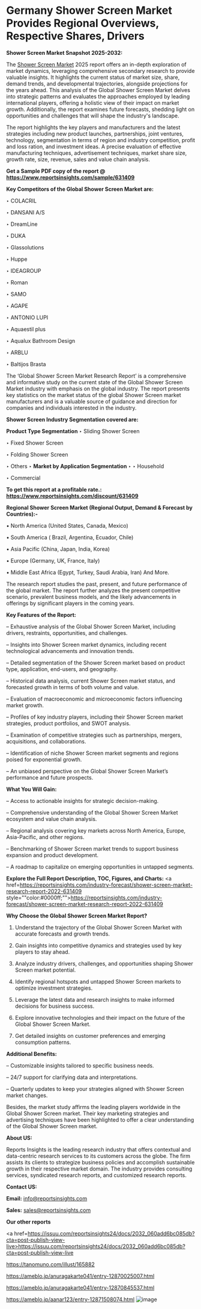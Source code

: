 # Germany Shower Screen Market Provides Regional Overviews, Respective Shares, Drivers

<strong>Shower Screen Market Snapshot 2025-2032:</strong>

The <a href=https://www.reportsinsights.com/sample/631409>Shower Screen Market</a> 2025 report offers an in-depth exploration of market dynamics, leveraging comprehensive secondary research to provide valuable insights. It highlights the current status of market size, share, demand trends, and developmental trajectories, alongside projections for the years ahead. This analysis of the Global Shower Screen Market delves into strategic patterns and evaluates the approaches employed by leading international players, offering a holistic view of their impact on market growth. Additionally, the report examines future forecasts, shedding light on opportunities and challenges that will shape the industry's landscape.

The report highlights the key players and manufacturers and the latest strategies including new product launches, partnerships, joint ventures, technology, segmentation in terms of region and industry competition, profit and loss ration, and investment ideas. A precise evaluation of effective manufacturing techniques, advertisement techniques, market share size, growth rate, size, revenue, sales and value chain analysis.

<strong>Get a Sample PDF copy of the report @ <a href=https://www.reportsinsights.com/sample/631409 style=color:#0000ff;>https://www.reportsinsights.com/sample/631409</a></strong>

<strong>Key Competitors of the Global Shower Screen Market are:</strong>

‣ COLACRIL

‣ DANSANI A/S

‣ DreamLine

‣ DUKA

‣ Glassolutions

‣ Huppe

‣ IDEAGROUP

‣ Roman

‣ SAMO

‣ AGAPE

‣ ANTONIO LUPI

‣ Aquaestil plus

‣ Aqualux Bathroom Design

‣ ARBLU

‣ Baltijos Brasta

The ‘Global Shower Screen Market Research Report’ is a comprehensive and informative study on the current state of the Global Shower Screen Market industry with emphasis on the global industry. The report presents key statistics on the market status of the global Shower Screen market manufacturers and is a valuable source of guidance and direction for companies and individuals interested in the industry.

<strong>Shower Screen Industry Segmentation covered are:</strong>

<strong>Product Type Segmentation</strong>
‣
Sliding Shower Screen

‣ Fixed Shower Screen

‣ Folding Shower Screen

‣ Others
‣ 
<strong>Market by Application Segmentation</strong>
‣
‣  Household

‣ Commercial

<strong>To get this report at a profitable rate.: <a href=https://www.reportsinsights.com/discount/631409 style=color:#0000ff;>https://www.reportsinsights.com/discount/631409</a></strong>

<strong>Regional Shower Screen Market (Regional Output, Demand &amp; Forecast by Countries):-</strong>

• North America (United States, Canada, Mexico)

• South America ( Brazil, Argentina, Ecuador, Chile)

• Asia Pacific (China, Japan, India, Korea)

• Europe (Germany, UK, France, Italy)

• Middle East Africa (Egypt, Turkey, Saudi Arabia, Iran) And More.

The research report studies the past, present, and future performance of the global market. The report further analyzes the present competitive scenario, prevalent business models, and the likely advancements in offerings by significant players in the coming years.

<strong>Key Features of the Report:</strong>

– Exhaustive analysis of the Global Shower Screen Market, including drivers, restraints, opportunities, and challenges.

– Insights into Shower Screen market dynamics, including recent technological advancements and innovation trends.

– Detailed segmentation of the Shower Screen market based on product type, application, end-users, and geography.

– Historical data analysis, current Shower Screen market status, and forecasted growth in terms of both volume and value.

– Evaluation of macroeconomic and microeconomic factors influencing market growth.

– Profiles of key industry players, including their Shower Screen market strategies, product portfolios, and SWOT analysis.

– Examination of competitive strategies such as partnerships, mergers, acquisitions, and collaborations.

– Identification of niche Shower Screen market segments and regions poised for exponential growth.

– An unbiased perspective on the Global Shower Screen Market’s performance and future prospects.

<strong>What You Will Gain:</strong>

– Access to actionable insights for strategic decision-making.

– Comprehensive understanding of the Global Shower Screen Market ecosystem and value chain analysis.

– Regional analysis covering key markets across North America, Europe, Asia-Pacific, and other regions.

– Benchmarking of Shower Screen market trends to support business expansion and product development.

– A roadmap to capitalize on emerging opportunities in untapped segments.

<strong>Explore the Full Report Description, TOC, Figures, and Charts:</strong>
<a href=https://reportsinsights.com/industry-forecast/shower-screen-market-research-report-2022-631409 style=""color:#0000ff;"">https://reportsinsights.com/industry-forecast/shower-screen-market-research-report-2022-631409</a>

<strong>Why Choose the Global Shower Screen Market Report?</strong>

1. Understand the trajectory of the Global Shower Screen Market with accurate forecasts and growth trends.

2. Gain insights into competitive dynamics and strategies used by key players to stay ahead.

3. Analyze industry drivers, challenges, and opportunities shaping Shower Screen market potential.

4. Identify regional hotspots and untapped Shower Screen markets to optimize investment strategies.

5. Leverage the latest data and research insights to make informed decisions for business success.

6. Explore innovative technologies and their impact on the future of the Global Shower Screen Market.

7. Get detailed insights on customer preferences and emerging consumption patterns.

<strong>Additional Benefits:</strong>

– Customizable insights tailored to specific business needs.

– 24/7 support for clarifying data and interpretations.

– Quarterly updates to keep your strategies aligned with Shower Screen market changes.

Besides, the market study affirms the leading players worldwide in the Global Shower Screen market. Their key marketing strategies and advertising techniques have been highlighted to offer a clear understanding of the Global Shower Screen market.

<strong><strong>About US</strong>:</strong>

Reports Insights is the leading research industry that offers contextual and data-centric research services to its customers across the globe. The firm assists its clients to strategize business policies and accomplish sustainable growth in their respective market domain. The industry provides consulting services, syndicated research reports, and customized research reports.

<strong>Contact US:</strong>

<p class=><b>Email:</b> <a href=mailto:info@reportsinsights.com>info@reportsinsights.com</a></p>
<p class=><b>Sales:</b> <a href=mailto:sales@reportsinsights.com>sales@reportsinsights.com</a></p>

<strong>Our other reports</strong>

<a href=https://issuu.com/reportsinsights24/docs/2032_060add6bc085db?cta=post-publish-view-live>https://issuu.com/reportsinsights24/docs/2032_060add6bc085db?cta=post-publish-view-live</a>

<a href=https://tanomuno.com/illust/165882>https://tanomuno.com/illust/165882</a>

<a href=https://ameblo.jp/anuragakarte041/entry-12870025007.html>https://ameblo.jp/anuragakarte041/entry-12870025007.html</a>

<a href=https://ameblo.jp/anuragakarte041/entry-12870845537.html>https://ameblo.jp/anuragakarte041/entry-12870845537.html</a>

<a href=https://ameblo.jp/aanar123/entry-12871508074.html>https://ameblo.jp/aanar123/entry-12871508074.html</a>
![image](https://github.com/user-attachments/assets/19ff2898-02d4-400b-a701-7c3e9e2d9d3f)
